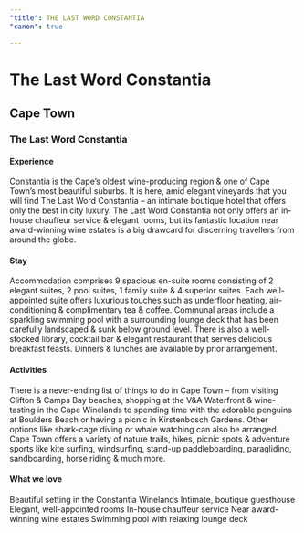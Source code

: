 ```yaml
---
"title": THE LAST WORD CONSTANTIA
"canon": true

---
```


# The Last Word Constantia
## Cape Town
### The Last Word Constantia

#### Experience
Constantia is the Cape’s oldest wine-producing region &amp; one of Cape Town’s most beautiful suburbs.  It is here, amid elegant vineyards that you will find The Last Word Constantia – an intimate boutique hotel that offers only the best in city luxury.
The Last Word Constantia not only offers an in-house chauffeur service &amp; elegant rooms, but its fantastic location near award-winning wine estates is a big drawcard for discerning travellers from around the globe.

#### Stay
Accommodation comprises 9 spacious en-suite rooms consisting of 2 elegant suites, 2 pool suites, 1 family suite &amp; 4 superior suites.
Each well-appointed suite offers luxurious touches such as underfloor heating, air-conditioning &amp; complimentary tea &amp; coffee.
Communal areas include a sparkling swimming pool with a surrounding lounge deck that has been carefully landscaped &amp; sunk below ground level.  There is also a well-stocked library, cocktail bar &amp; elegant restaurant that serves delicious breakfast feasts.  Dinners &amp; lunches are available by prior arrangement.

#### Activities
There is a never-ending list of things to do in Cape Town – from visiting Clifton &amp; Camps Bay beaches, shopping at the V&amp;A Waterfront &amp; wine-tasting in the Cape Winelands to spending time with the adorable penguins at Boulders Beach or having a picnic in Kirstenbosch Gardens.
Other options like shark-cage diving or whale watching can also be arranged.  
Cape Town offers a variety of nature trails, hikes, picnic spots &amp; adventure sports like kite surfing, windsurfing, stand-up paddleboarding, paragliding, sandboarding, horse riding &amp; much more.


#### What we love
Beautiful setting in the Constantia Winelands
Intimate, boutique guesthouse
Elegant, well-appointed rooms
In-house chauffeur service
Near award-winning wine estates
Swimming pool with relaxing lounge deck